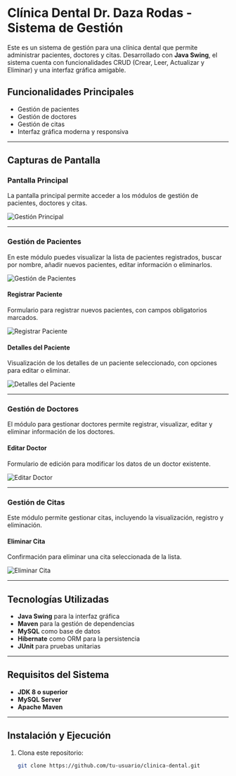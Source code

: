 # Clínica Dental Dr. Daza Rodas - Sistema de Gestión

Este es un sistema de gestión para una clínica dental que permite administrar pacientes, doctores y citas. Desarrollado con **Java Swing**, el sistema cuenta con funcionalidades CRUD (Crear, Leer, Actualizar y Eliminar) y una interfaz gráfica amigable.

## Funcionalidades Principales

- Gestión de pacientes
- Gestión de doctores
- Gestión de citas
- Interfaz gráfica moderna y responsiva

---

## Capturas de Pantalla

### Pantalla Principal
La pantalla principal permite acceder a los módulos de gestión de pacientes, doctores y citas.

![Gestión Principal](./screenshots/Gestión%20Principal.png)

---

### Gestión de Pacientes
En este módulo puedes visualizar la lista de pacientes registrados, buscar por nombre, añadir nuevos pacientes, editar información o eliminarlos.

![Gestión de Pacientes](./screenshots/Gestión%20Pacientes.png)

#### Registrar Paciente
Formulario para registrar nuevos pacientes, con campos obligatorios marcados.

![Registrar Paciente](./screenshots/Registrar%20paciente.png)

#### Detalles del Paciente
Visualización de los detalles de un paciente seleccionado, con opciones para editar o eliminar.

![Detalles del Paciente](./screenshots/Detalles%20Paciente.png)

---

### Gestión de Doctores
El módulo para gestionar doctores permite registrar, visualizar, editar y eliminar información de los doctores.

#### Editar Doctor
Formulario de edición para modificar los datos de un doctor existente.

![Editar Doctor](./screenshots/Editar%20Doctor.png)

---

### Gestión de Citas
Este módulo permite gestionar citas, incluyendo la visualización, registro y eliminación.

#### Eliminar Cita
Confirmación para eliminar una cita seleccionada de la lista.

![Eliminar Cita](./screenshots/Eliminar%20cita.png)

---

## Tecnologías Utilizadas

- **Java Swing** para la interfaz gráfica
- **Maven** para la gestión de dependencias
- **MySQL** como base de datos
- **Hibernate** como ORM para la persistencia
- **JUnit** para pruebas unitarias

---

## Requisitos del Sistema

- **JDK 8 o superior**
- **MySQL Server**
- **Apache Maven**

---

## Instalación y Ejecución

1. Clona este repositorio:
   ```bash
   git clone https://github.com/tu-usuario/clinica-dental.git
